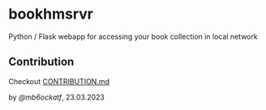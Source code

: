 # bookhmsrvr
Python / Flask webapp for accessing your book collection in local network

## Contribution

Checkout [CONTRIBUTION.md](./CONTRIBUTION.md)

by *@mb6ockatf*, 23.03.2023
